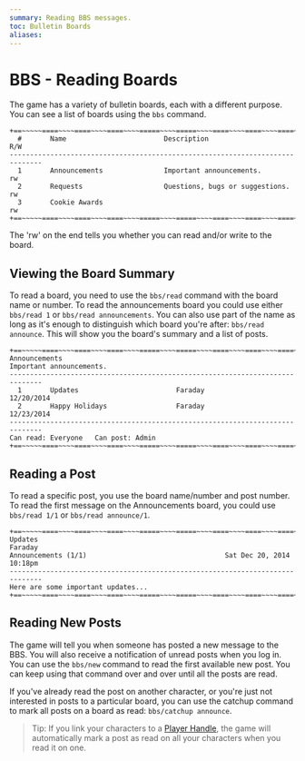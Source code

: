 ```yaml
---
summary: Reading BBS messages.
toc: Bulletin Boards
aliases:
---
```

# BBS - Reading Boards

The game has a variety of bulletin boards, each with a different purpose.  You can see a list of boards using the `bbs` command.

    +==~~~~~====~~~~====~~~~====~~~~=====~~~~=====~~~~====~~~~====~~~~====~~~~~==+
      #       Name                        Description                         R/W
    ------------------------------------------------------------------------------
      1       Announcements               Important announcements.            rw   
      2       Requests                    Questions, bugs or suggestions.     rw   
      3       Cookie Awards                                                   rw   
    +==~~~~~====~~~~====~~~~====~~~~=====~~~~=====~~~~====~~~~====~~~~====~~~~~==+

The 'rw' on the end tells you whether you can read and/or write to the board.

## Viewing the Board Summary

To read a board, you need to use the `bbs/read` command with the board name or number.  To read the announcements board you could use either `bbs/read 1` or `bbs/read announcements`.  You can also use part of the name as long as it's enough to distinguish which board you're after:  `bbs/read announce`.  This will show you the board's summary and a list of posts.

    +==~~~~~====~~~~====~~~~====~~~~=====~~~~=====~~~~====~~~~====~~~~====~~~~~==+
    Announcements                 
    Important announcements.
    ------------------------------------------------------------------------------
      1       Updates                        Faraday                   12/20/2014 
      2       Happy Holidays                 Faraday                   12/23/2014 
    ------------------------------------------------------------------------------
    Can read: Everyone   Can post: Admin
    +==~~~~~====~~~~====~~~~====~~~~=====~~~~=====~~~~====~~~~====~~~~====~~~~~==+

## Reading a Post

To read a specific post, you use the board name/number and post number.  To read the first message on the Announcements board, you could use `bbs/read 1/1` or `bbs/read announce/1`.

    +==~~~~~====~~~~====~~~~====~~~~=====~~~~=====~~~~====~~~~====~~~~====~~~~~==+          
    Updates                                                               Faraday           
    Announcements (1/1)                                  Sat Dec 20, 2014 10:18pm           
    ------------------------------------------------------------------------------          
    Here are some important updates...
    +==~~~~~====~~~~====~~~~====~~~~=====~~~~=====~~~~====~~~~====~~~~====~~~~~==+

## Reading New Posts

The game will tell you when someone has posted a new message to the BBS.  You will also receive a notification of unread posts when you log in.  You can use the `bbs/new` command to read the first available new post.  You can keep using that command over and over until all the posts are read.

If you've already read the post on another character, or you're just not interested in posts to a particular board, you can use the catchup command to mark all posts on a board as read: `bbs/catchup announce`.

> Tip:  If you link your characters to a [Player Handle](/help/handles), the game will automatically mark a post as read on all your characters when you read it on one.